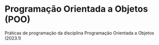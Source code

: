 # Programação Orientada a Objetos (POO)
Práticas de programação da disciplina Programação Orientada a Objetos (2023.1)